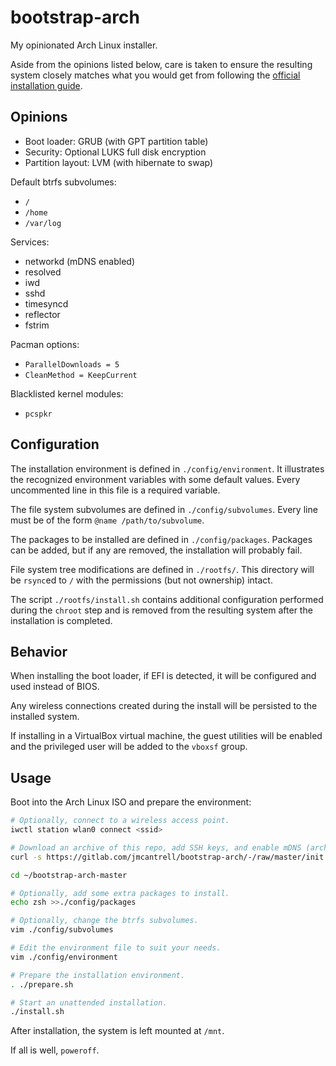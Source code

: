 # bootstrap-arch

My opinionated Arch Linux installer.

Aside from the opinions listed below, care is taken to ensure the
resulting system closely matches what you would get from following the
[official installation guide][1].

## Opinions

- Boot loader: GRUB (with GPT partition table)
- Security: Optional LUKS full disk encryption
- Partition layout: LVM (with hibernate to swap)

Default btrfs subvolumes:

- `/`
- `/home`
- `/var/log`

Services:

- networkd (mDNS enabled)
- resolved
- iwd
- sshd
- timesyncd
- reflector
- fstrim

Pacman options:

- `ParallelDownloads = 5`
- `CleanMethod = KeepCurrent`

Blacklisted kernel modules:

- `pcspkr`

## Configuration

The installation environment is defined in `./config/environment`. It
illustrates the recognized environment variables with some default
values. Every uncommented line in this file is a required variable.

The file system subvolumes are defined in `./config/subvolumes`. Every
line must be of the form `@name /path/to/subvolume`.

The packages to be installed are defined in `./config/packages`.
Packages can be added, but if any are removed, the installation will
probably fail.

File system tree modifications are defined in `./rootfs/`. This
directory will be `rsync`ed to `/` with the permissions (but not
ownership) intact.

The script `./rootfs/install.sh` contains additional configuration
performed during the `chroot` step and is removed from the resulting
system after the installation is completed.

## Behavior

When installing the boot loader, if EFI is detected, it will be
configured and used instead of BIOS.

Any wireless connections created during the install will be persisted
to the installed system.

If installing in a VirtualBox virtual machine, the guest utilities
will be enabled and the privileged user will be added to the `vboxsf`
group.

## Usage

Boot into the Arch Linux ISO and prepare the environment:

```sh
# Optionally, connect to a wireless access point.
iwctl station wlan0 connect <ssid>

# Download an archive of this repo, add SSH keys, and enable mDNS (archiso.local).
curl -s https://gitlab.com/jmcantrell/bootstrap-arch/-/raw/master/init.sh | bash -s

cd ~/bootstrap-arch-master

# Optionally, add some extra packages to install.
echo zsh >>./config/packages

# Optionally, change the btrfs subvolumes.
vim ./config/subvolumes

# Edit the environment file to suit your needs.
vim ./config/environment

# Prepare the installation environment.
. ./prepare.sh

# Start an unattended installation.
./install.sh
```

After installation, the system is left mounted at `/mnt`.

If all is well, `poweroff`.

[1]: https://wiki.archlinux.org/title/Installation_guide
